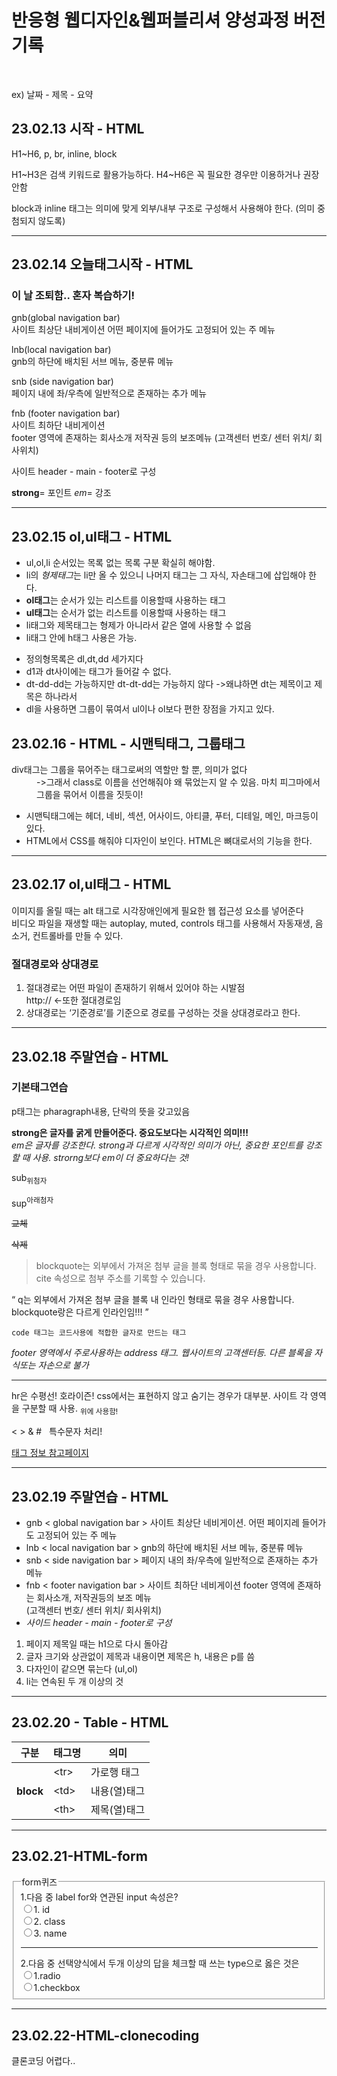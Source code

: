 <h1>반응형 웹디자인&웹퍼블리셔 양성과정 버전기록</h1>
<p><br></p>
<p>ex) 날짜 - 제목 - 요약</p>
<h2>23.02.13 시작 - HTML</h2>
<p>H1~H6, p, br, inline, block</p>
<p>H1~H3은 검색 키워드로 활용가능하다. H4~H6은 꼭 필요한 경우만 이용하거나 권장안함 </p>
<p>block과 inline 태그는 의미에 맞게 외부/내부 구조로 구성해서 사용해야 한다. (의미 중첨되지 않도록)</p>
<hr>
<h2>23.02.14 오늘태그시작 - HTML</h2>
<h3>이 날 조퇴함.. 혼자 복습하기!</h3>
<p>gnb(global navigation bar)<br>사이트 최상단 내비게이션 어떤 페이지에 들어가도 고정되어 있는 주 메뉴</p>
<p>lnb(local navigation bar)<br>gnb의 하단에 배치된 서브 메뉴, 중분류 메뉴</p>
<p>snb (side navigation bar)<br>페이지 내에 좌/우측에 일반적으로 존재하는 추가 메뉴</p>
<p>fnb (footer navigation bar)<br>사이트 최하단 내비게이션<br>footer 영역에 존재하는 회사소개 저작권 등의 보조메뉴 (고객센터 번호/ 센터 위치/ 회사위치)</P>
<p>사이트 header - main - footer로 구성</p>
<p><strong>strong</strong>= 포인트 <em>em</em>= 강조</p>
<hr>
<h2>23.02.15 ol,ul태그 - HTML</h2>
<ul>
  <li>ul,ol,li 순서있는 목록 없는 목록 구분 확실히 해야함.</li>
  <li>li의 <em>형제태그</em>는 li만 올 수 있으니 나머지 태그는 그 자식, 자손태그에 삽입해야 한다.</li>
  <li><strong>ol태그</strong>는 순서가 있는 리스트를 이용할때 사용하는 태그</li>
  <li><strong>ul태그</strong>는 순서가 없는 리스트를 이용할때 사용하는 태그</li>
  <li>li태그와 제목태그는 형제가 아니라서 같은 열에 사용할 수 없음</li>
  <li>li태그 안에 h태그 사용은 가능.</li>
</ul>
<ul>
  <li>정의형목록은 dl,dt,dd 세가지다</li>
  <li>d1과 dt사이에는 태그가 들어갈 수 없다.</li>
  <li>dt-dd-dd는 가능하지만 dt-dt-dd는 가능하지 않다 ->왜냐하면 dt는 제목이고 제목은 하나라서</li>
  <li>dl을 사용하면 그룹이 묶여서 ul이나 ol보다 편한 장점을 가지고 있다.</li>
</ul>
<div class="study">
  <h2>23.02.16 - HTML - 시맨틱태그, 그룹태그</h2>
  <dl>
    <dt>div태그는 그룹을 묶어주는 태그로써의 역할만 할 뿐, 의미가 없다</dt>
    <dd>->그래서 class로 이름을 선언해줘야 왜 묶었는지 알 수 있음. 마치 피그마에서 그룹을 묶어서 이름을 짓듯이!</dd>
  </dl>
</div>
  <ul>
    <li>시맨틱태그에는 헤더, 네비, 섹션, 어사이드, 아티클, 푸터, 디테일, 메인, 마크등이 있다.</li>
    <li>HTML에서 CSS를 해줘야 디자인이 보인다. HTML은 뼈대로서의 기능을 한다.</li>
  </ul>  
<hr>
<h2>23.02.17 ol,ul태그 - HTML</h2>
  <p>이미지를 올릴 때는 alt 태그로 시각장애인에게 필요한 웹 접근성 요소를 넣어준다 <br>
  비디오 파일을 재생할 때는 autoplay, muted, controls 태그를 사용해서 자동재생, 음소거, 컨트롤바를 만들 수 있다. </p>
  <h3>절대경로와 상대경로</h3>
  <ol>
    <li>절대경로는 어떤 파일이 존재하기 위해서 있어야 하는 시발점<br>
http:// ←또한 절대경로임</li>
    <li>상대경로는 ‘기준경로’를 기준으로 경로를 구성하는 것을 상대경로라고 한다.</li>
  </ol>
<hr>
<h2>23.02.18 주말연습 - HTML</h2>
<h3>기본태그연습</h3>
<p>p태그는 pharagraph내용, 단락의 뜻을 갖고있음</p>
<strong>strong은 글자를 굵게 만들어준다. 중요도보다는 시각적인 의미!!! </strong><br>
<em>em은 글자를 강조한다. strong과 다르게 시각적인 의미가 아닌, 중요한 포인트를 강조할 때 사용. strorng보다 em이 더 중요하다는 것! </em>
  <p>sub<sub>위첨자</sub></p>
  <p>sup<sup>아래첨자</sup><p>
  <p><s>교체</s></p>
  <p><del>삭제</del><p>
<blockquote>
  blockquote는 외부에서 가져온 첨부 글을 블록 형태로 묶을 경우 사용합니다.
  cite 속성으로 첨부 주소를 기록할 수 있습니다.
</blockquote>
<q>
  q는 외부에서 가져온 첨부 글을 블록 내 인라인 형태로 묶을 경우 사용합니다.
  blockquote랑은 다르게 인라인임!!!
</q>
<p><code>code 태그는 코드사용에 적합한 글자로 만드는 태그</code></p>
<address>footer 영역에서 주로사용하는 address 태그. 웹사이트의 고객센터등. 다른 블록을 자식또는 자손으로 불가</address>
<hr>
<p>hr은 수평선! 호라이즌! css에서는 표현하지 않고 숨기는 경우가 대부분. 사이트 각 영역을 구분할 때 사용. <sub>위에 사용함!</sub> </p>
<p>&lt; &gt; &amp; &num; &nbsp; 특수문자 처리!</p>
<a href="https://blog.naver.com/skyboy7863/222008028507"> 태그 정보 참고페이지 </a>
<hr>
<h2>23.02.19 주말연습 - HTML</h2>
<ul>
  <li>gnb &lt; global navigation bar &gt; 사이트 최상단 네비게이션. 어떤 페이지레 들어가도 고정되어 있는 주 메뉴</li>
  <li>lnb &lt; local navigation bar &gt; gnb의 하단에 배치된 서브 메뉴, 중분류 메뉴</li>
  <li>snb &lt; side navigation bar &gt; 페이지 내의 좌/우측에 일반적으로 존재하는 추가 메뉴</li>
  <li>fnb &lt; footer navigation bar &gt; 사이트 최하단 네비게이션 footer 영역에 존재하는 회사소개, 저작권등의 보조 메뉴 <br>
  (고객센터 번호/ 센터 위치/ 회사위치)</li>
  <li><em>사이드 header - main - footer로 구성</em></li>  
</ul>
<ol>
  <li> 페이지 제목일 때는 h1으로 다시 돌아감</li>
  <li> 글자 크기와 상관없이 제목과 내용이면 제목은 h, 내용은 p를 씀</li>
  <li> 다자인이 같으면 묶는다 (ul,ol)</li>
  <li> li는 연속된 두 개 이상의 것</li>
</ol>
<hr>
<h2>23.02.20 - Table - HTML</h2>

<body>
  <table>
    <thead>
        <tr>
          <th>구분</th>
          <th>태그명</th>
          <th>의미</th>
        </tr>
    </thead>
    <tbody>
       <tr>
          <th rowspan=3>block</th>
          <td>&lt;tr&gt;</td>
          <td>가로행 태그</td>
       </tr>
       <tr>
          <td>&lt;td&gt;</td>
          <td>내용(열)태그</td>
       </tr>
       <tr>
          <td>&lt;th&gt;</td>
          <td>제목(열)태그</td>
       </tr>
    </tbody>
  </table>
</body>
<hr>
<h2>23.02.21-HTML-form</h2>
<form action="#" method="get">
<fieldset>
<legend>form퀴즈</legend>
<span>1.다음 중 label for와 연관된 input 속성은?</span><br>
<label><input type="radio" name="quize" value="id">1. id</label><br>
<label><input type="radio" name="quize" value="class">2. class</label><br>
<label><input type="radio" name="quize" value="name">3. name</label>
  <hr>
  <span>2.다음 중 선택양식에서 두개 이상의 답을 체크할 때 쓰는 type으로 옳은 것은</span><br>
  <label><input type="radio" name="quize2" value="radio">1.radio</label><br>
  <label><input type="radio" name="quize2" value="checkbox">1.checkbox</label><br>
</fieldset>
</form>
<hr>
<h2>23.02.22-HTML-clonecoding</h2>
<p>클론코딩 어렵다..</p>
